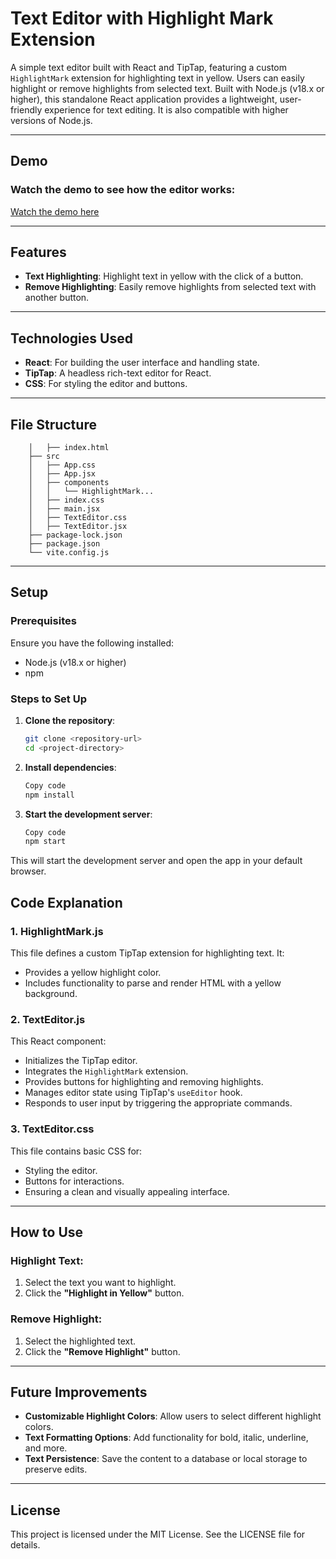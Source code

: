 # Text Editor with Highlight Mark Extension

A simple text editor built with React and TipTap, featuring a custom `HighlightMark` extension for highlighting text in yellow. Users can easily highlight or remove highlights from selected text. Built with Node.js (v18.x or higher), this standalone React application provides a lightweight, user-friendly experience for text editing. It is also compatible with higher versions of Node.js.

---


## Demo

### Watch the demo to see how the editor works:

[Watch the demo here](https://drive.google.com/file/d/1gGxwK4fo98e2xkmbbVc6jGKsVkAaJA_y/view?usp=sharing)


---


## Features
- **Text Highlighting**: Highlight text in yellow with the click of a button.
- **Remove Highlighting**: Easily remove highlights from selected text with another button.

---

## Technologies Used
- **React**: For building the user interface and handling state.
- **TipTap**: A headless rich-text editor for React.
- **CSS**: For styling the editor and buttons.

---

## File Structure
  ```├── public
      │   ├── index.html
      ├── src
      │   ├── App.css
      │   ├── App.jsx
      │   ├── components
      │   │   └── HighlightMark...
      │   ├── index.css
      │   ├── main.jsx
      │   ├── TextEditor.css
      │   ├── TextEditor.jsx
      ├── package-lock.json
      ├── package.json
      └── vite.config.js
```
---

## Setup

### Prerequisites
Ensure you have the following installed:
- Node.js (v18.x or higher)
- npm

### Steps to Set Up
1. **Clone the repository**:
   ```bash
   git clone <repository-url>
   cd <project-directory>
   
2. **Install dependencies**:

    ```bash
    Copy code
    npm install

3. **Start the development server**:

    ```bash
    Copy code
    npm start

This will start the development server and open the app in your default browser.

## Code Explanation

### 1. HighlightMark.js
This file defines a custom TipTap extension for highlighting text. It:
- Provides a yellow highlight color.
- Includes functionality to parse and render HTML with a yellow background.

### 2. TextEditor.js
This React component:
- Initializes the TipTap editor.
- Integrates the `HighlightMark` extension.
- Provides buttons for highlighting and removing highlights.
- Manages editor state using TipTap's `useEditor` hook.
- Responds to user input by triggering the appropriate commands.

### 3. TextEditor.css
This file contains basic CSS for:
- Styling the editor.
- Buttons for interactions.
- Ensuring a clean and visually appealing interface.

---

## How to Use

### Highlight Text:
1. Select the text you want to highlight.
2. Click the **"Highlight in Yellow"** button.

### Remove Highlight:
1. Select the highlighted text.
2. Click the **"Remove Highlight"** button.

---

## Future Improvements
- **Customizable Highlight Colors**: Allow users to select different highlight colors.
- **Text Formatting Options**: Add functionality for bold, italic, underline, and more.
- **Text Persistence**: Save the content to a database or local storage to preserve edits.

---

## License
This project is licensed under the MIT License. See the LICENSE file for details.


